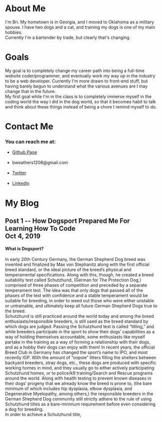 <!DOCTYPE html>
<html>
  <head>
    <title>Personal Website</title>
  </head>
<body>
<div>
<h1>About Me</h1>
<p>I'm Bri. My hometown is in Georgia, and I moved to Oklahoma as a military spouse. I have two dogs and a cat, and training my dogs is one of my main hobbies.<br>Currently I'm a bartender by trade, but clearly that's changing.</p>
</div>
<div>
  <h1>Goals</h1>
<p>My goal is to completely change my career path into being a full-time website coder/programmer, and eventually work my way up in the industry to be a web developer.
Currently I'm more drawn to front-end stuff, but having barely begun to understand what the various avenues are I may change that in the future.<br>My first goal while I'm in the class is to completely immerse myself in the coding world the way I did in the dog world, so that it becomes habit to talk and think about these things instead of being a chore I remind myself to do.</p>
</div>
<div>
<h1>Contact Me</h1>
<h3>You can reach me at:</h3>
  <ul><li><a href="https://www.github.com/bweathers1208.github.io/home.md">Github Page</a></li><br>
  <li>bweathers1208@gmail.com</li><br>
  <li><a href="https://www.twitter.com/bweathers1208">Twitter</a></li><br>
    <li><a href="https://www.linkedin.com/in/bri-weathers">LinkedIn</a></li></ul>
</div>
<h1>My Blog</h1>
  <h2>Post 1 -- <strong>
    How Dogsport Prepared Me For Learning How To Code</strong><br>
    Oct 4, 2019</h2>
<h4>What is Dogsport?</h4>
  <p>In early 20th Century Germany, the German Shepherd Dog breed was invented and finalized by Max von Stephanitz along with the first official breed standard, or the ideal picture of the breed’s physical and temperamental specifications. Along with this, though, he created a breed suitability test called Schutzhund, (German for The Protection Dog,) comprised of three phases of competition and preceded by a separate temperament test. The idea was that only dogs that passed all of the phases of the test with confidence and a stable temperament would be suitable for breeding, in order to weed out those who were either unstable or untrainable, and ultimately keep all future German Shepherd Dogs true to the breed.<br>Schutzhund is still practiced around the world today and among the breed enthusiasts/responsible breeders, is still used as the breed standard by which dogs are judged. Passing the Schutzhund test is called “titling,” and while breeders participate in the sport to show their dogs’ capabilities as a way of holding themselves accountable, some enthusiasts like myself partake in the training as a way of forming a relationship with their dogs, and as a hobby their dogs can enjoy with them! In recent years, the official Breed Club in Germany has changed the sport’s name to IPO, and most recently IGP. With the amount of “oopsie” litters filling the shelters between backyard breeders, stray dogs, etc., these dogs are produced with specific working homes in mind, and they usually go to either actively participating Schutzhund homes, or to police/k9 training/Search and Rescue programs around the world. Along with health testing to prevent known diseases in their dogs’ progeny that we already know the breed is prone to, (the bare minimum of which includes hip dysplasia, elbow dysplasia, and Degenerative Myelopathy, among others,)  the responsible breeders in the German Shepherd Dog community still strictly adhere to the rule of using Schutzhund titles as a bare-minimum requirement before even considering a dog for breeding.<br>In order to achieve a Schutzhund title, </p>
</body>
</html>
